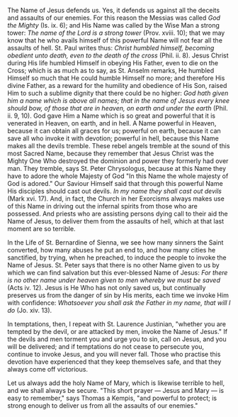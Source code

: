 
The Name of Jesus defends us. Yes, it defends us against all the deceits and assaults of our enemies. For this reason the Messias was called *God the Mighty* (Is. ix. 6); and His Name was called by the Wise Man a strong tower: *The name of the Lord is a strong tower* (Prov. xviii. 10); that we may know that he who avails himself of this powerful Name will not fear all the assaults of hell. St. Paul writes thus: *Christ humbled himself, becoming obedient unto death, even to the death of the cross* (Phil. ii. 8). Jesus Christ during His life humbled Himself in obeying His Father, even to die on the Cross; which is as much as to say, as St. Anselm remarks, He humbled Himself so much that He could humble Himself no more; and therefore His divine Father, as a reward for the humility and obedience of His Son, raised Him to such a sublime dignity that there could be no higher: *God hath given him a name which is above all names; that in the name of Jesus every knee should bow, of those that are in heaven, on earth and under the earth* (Phil. ii. 9, 10). God gave Him a Name which is so great and powerful that it is venerated in Heaven, on earth, and in hell. A Name powerful in Heaven, because it can obtain all graces for us; powerful on earth, because it can save all who invoke it with devotion; powerful in hell, because this Name makes all the devils tremble. These rebel angels tremble at the sound of this most Sacred Name, because they remember that Jesus Christ was the Mighty One Who destroyed the dominion and power they formerly had over man. They tremble, says St. Peter Chrysologus, because at this Name they have to adore the whole Majesty of God \"In this Name the whole majesty of God is adored.\" Our Saviour Himself said that through this powerful Name His disciples should cast out devils. *In my name they shall cast out devils* (Mark xvi. 17). And, in fact, the Church in her Exorcisms always makes use of this Name in driving out the infernal spirits from those who are possessed. And priests who are assisting persons dying call to their aid the Name of Jesus, to deliver them from the assaults of hell, which at that last moment are so terrible.

In the Life of St. Bernardine of Sienna, we see how many sinners the Saint converted, how many abuses he put an end to, and how many cities he sanctified, by trying, when he preached, to induce the people to invoke the Name of Jesus. St. Peter says that there is no other Name given to us by which we can find salvation but this ever-blessed Name of Jesus: *For there is no other name under heaven given to men whereby we must be saved* (Acts iv. 12). Jesus is He Who has not only saved us, but continually preserves us from the danger of sin by His merits, each time we invoke Him with confidence: *Whatsoever you shall ask the Father in my name, that will I do* (Jo. xiv. 13).

In temptations, then, I repeat with St. Laurence Justinian, \"whether you are tempted by the devil, or are attacked by men, invoke the Name of Jesus.\" If the devils and men torment you and urge you to sin, call on Jesus, and you will be delivered; and if temptations do not cease to persecute you, continue to invoke Jesus, and you will never fall. Those who practise this devotion have experienced that they keep themselves safe, and that they always come off victorious.

Let us always add the holy Name of Mary, which is likewise terrible to hell, and we shall always be secure. \"This short prayer — Jesus and Mary — is easy to remember,\" says Thomas a Kempis, \"and powerful to protect; is strong enough to deliver us from all the assaults of our enemies.\"

